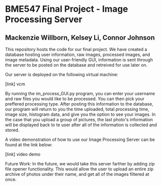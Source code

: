 # BME547 Final Project - Image Processing Server
## Mackenzie Willborn, Kelsey Li, Connor Johnson


This repository hosts the code for our final project. We have created a database hosting user information, raw images, processed images, and image metadata. Using our user-friendly GUI, information is sent through the server to be posted on the database and retreived for use later on.

Our server is deployed on the following virtual machine:

[link] vcm

By running the im_process_GUI.py program, you can enter your username and raw files you would like to be processed. You can then pick your preffered processing type. After posting this information to the database, our program will return to you the time uploaded, total processing time, image size, histogram data, and give you the option to see your images. In the case that you upload a group of pictures, the last photo's information will be displayed back to te user after all of the information is collected and stored. 

A video demonstration of how to use our Image Processing Server can be found at the link below:

[link] video demo


Future Work: 
In the future, we would take this server farther by adding zip file opener functionality. This would allow the user to upload an entire zip archive of photos under their name, and get all of the images filtered at once.
